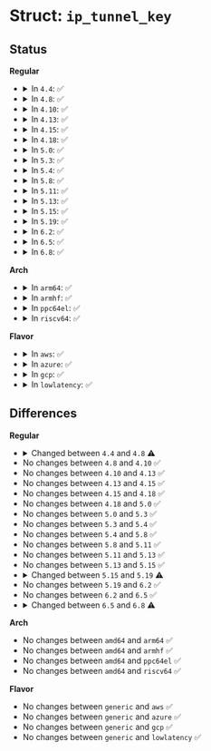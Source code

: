 # Struct: <code>ip_tunnel_key</code>

## Status
<b>Regular</b>
<ul>
<li>
<details>
<summary>In <code>4.4</code>: ✅</summary>

```c
struct ip_tunnel_key {
    __be64 tun_id;
    union (anon) u;
    __be16 tun_flags;
    u8 tos;
    u8 ttl;
    __be16 tp_src;
    __be16 tp_dst;
};
```
</details>
</li>
<li>
<details>
<summary>In <code>4.8</code>: ✅</summary>

```c
struct ip_tunnel_key {
    __be64 tun_id;
    union (anon) u;
    __be16 tun_flags;
    u8 tos;
    u8 ttl;
    __be32 label;
    __be16 tp_src;
    __be16 tp_dst;
};
```
</details>
</li>
<li>
<details>
<summary>In <code>4.10</code>: ✅</summary>

```c
struct ip_tunnel_key {
    __be64 tun_id;
    union (anon) u;
    __be16 tun_flags;
    u8 tos;
    u8 ttl;
    __be32 label;
    __be16 tp_src;
    __be16 tp_dst;
};
```
</details>
</li>
<li>
<details>
<summary>In <code>4.13</code>: ✅</summary>

```c
struct ip_tunnel_key {
    __be64 tun_id;
    union (anon) u;
    __be16 tun_flags;
    u8 tos;
    u8 ttl;
    __be32 label;
    __be16 tp_src;
    __be16 tp_dst;
};
```
</details>
</li>
<li>
<details>
<summary>In <code>4.15</code>: ✅</summary>

```c
struct ip_tunnel_key {
    __be64 tun_id;
    union (anon) u;
    __be16 tun_flags;
    u8 tos;
    u8 ttl;
    __be32 label;
    __be16 tp_src;
    __be16 tp_dst;
};
```
</details>
</li>
<li>
<details>
<summary>In <code>4.18</code>: ✅</summary>

```c
struct ip_tunnel_key {
    __be64 tun_id;
    union (anon) u;
    __be16 tun_flags;
    u8 tos;
    u8 ttl;
    __be32 label;
    __be16 tp_src;
    __be16 tp_dst;
};
```
</details>
</li>
<li>
<details>
<summary>In <code>5.0</code>: ✅</summary>

```c
struct ip_tunnel_key {
    __be64 tun_id;
    union (anon) u;
    __be16 tun_flags;
    u8 tos;
    u8 ttl;
    __be32 label;
    __be16 tp_src;
    __be16 tp_dst;
};
```
</details>
</li>
<li>
<details>
<summary>In <code>5.3</code>: ✅</summary>

```c
struct ip_tunnel_key {
    __be64 tun_id;
    union (anon) u;
    __be16 tun_flags;
    u8 tos;
    u8 ttl;
    __be32 label;
    __be16 tp_src;
    __be16 tp_dst;
};
```
</details>
</li>
<li>
<details>
<summary>In <code>5.4</code>: ✅</summary>

```c
struct ip_tunnel_key {
    __be64 tun_id;
    union (anon) u;
    __be16 tun_flags;
    u8 tos;
    u8 ttl;
    __be32 label;
    __be16 tp_src;
    __be16 tp_dst;
};
```
</details>
</li>
<li>
<details>
<summary>In <code>5.8</code>: ✅</summary>

```c
struct ip_tunnel_key {
    __be64 tun_id;
    union (anon) u;
    __be16 tun_flags;
    u8 tos;
    u8 ttl;
    __be32 label;
    __be16 tp_src;
    __be16 tp_dst;
};
```
</details>
</li>
<li>
<details>
<summary>In <code>5.11</code>: ✅</summary>

```c
struct ip_tunnel_key {
    __be64 tun_id;
    union (anon) u;
    __be16 tun_flags;
    u8 tos;
    u8 ttl;
    __be32 label;
    __be16 tp_src;
    __be16 tp_dst;
};
```
</details>
</li>
<li>
<details>
<summary>In <code>5.13</code>: ✅</summary>

```c
struct ip_tunnel_key {
    __be64 tun_id;
    union (anon) u;
    __be16 tun_flags;
    u8 tos;
    u8 ttl;
    __be32 label;
    __be16 tp_src;
    __be16 tp_dst;
};
```
</details>
</li>
<li>
<details>
<summary>In <code>5.15</code>: ✅</summary>

```c
struct ip_tunnel_key {
    __be64 tun_id;
    union (anon) u;
    __be16 tun_flags;
    u8 tos;
    u8 ttl;
    __be32 label;
    __be16 tp_src;
    __be16 tp_dst;
};
```
</details>
</li>
<li>
<details>
<summary>In <code>5.19</code>: ✅</summary>

```c
struct ip_tunnel_key {
    __be64 tun_id;
    union (anon) u;
    __be16 tun_flags;
    u8 tos;
    u8 ttl;
    __be32 label;
    __be16 tp_src;
    __be16 tp_dst;
    __u8 flow_flags;
};
```
</details>
</li>
<li>
<details>
<summary>In <code>6.2</code>: ✅</summary>

```c
struct ip_tunnel_key {
    __be64 tun_id;
    union (anon) u;
    __be16 tun_flags;
    u8 tos;
    u8 ttl;
    __be32 label;
    __be16 tp_src;
    __be16 tp_dst;
    __u8 flow_flags;
};
```
</details>
</li>
<li>
<details>
<summary>In <code>6.5</code>: ✅</summary>

```c
struct ip_tunnel_key {
    __be64 tun_id;
    union (anon) u;
    __be16 tun_flags;
    u8 tos;
    u8 ttl;
    __be32 label;
    __be16 tp_src;
    __be16 tp_dst;
    __u8 flow_flags;
};
```
</details>
</li>
<li>
<details>
<summary>In <code>6.8</code>: ✅</summary>

```c
struct ip_tunnel_key {
    __be64 tun_id;
    union (anon) u;
    __be16 tun_flags;
    u8 tos;
    u8 ttl;
    __be32 label;
    u32 nhid;
    __be16 tp_src;
    __be16 tp_dst;
    __u8 flow_flags;
};
```
</details>
</li>
</ul>
<b>Arch</b>
<ul>
<li>
<details>
<summary>In <code>arm64</code>: ✅</summary>

```c
struct ip_tunnel_key {
    __be64 tun_id;
    union (anon) u;
    __be16 tun_flags;
    u8 tos;
    u8 ttl;
    __be32 label;
    __be16 tp_src;
    __be16 tp_dst;
};
```
</details>
</li>
<li>
<details>
<summary>In <code>armhf</code>: ✅</summary>

```c
struct ip_tunnel_key {
    __be64 tun_id;
    union (anon) u;
    __be16 tun_flags;
    u8 tos;
    u8 ttl;
    __be32 label;
    __be16 tp_src;
    __be16 tp_dst;
};
```
</details>
</li>
<li>
<details>
<summary>In <code>ppc64el</code>: ✅</summary>

```c
struct ip_tunnel_key {
    __be64 tun_id;
    union (anon) u;
    __be16 tun_flags;
    u8 tos;
    u8 ttl;
    __be32 label;
    __be16 tp_src;
    __be16 tp_dst;
};
```
</details>
</li>
<li>
<details>
<summary>In <code>riscv64</code>: ✅</summary>

```c
struct ip_tunnel_key {
    __be64 tun_id;
    union (anon) u;
    __be16 tun_flags;
    u8 tos;
    u8 ttl;
    __be32 label;
    __be16 tp_src;
    __be16 tp_dst;
};
```
</details>
</li>
</ul>
<b>Flavor</b>
<ul>
<li>
<details>
<summary>In <code>aws</code>: ✅</summary>

```c
struct ip_tunnel_key {
    __be64 tun_id;
    union (anon) u;
    __be16 tun_flags;
    u8 tos;
    u8 ttl;
    __be32 label;
    __be16 tp_src;
    __be16 tp_dst;
};
```
</details>
</li>
<li>
<details>
<summary>In <code>azure</code>: ✅</summary>

```c
struct ip_tunnel_key {
    __be64 tun_id;
    union (anon) u;
    __be16 tun_flags;
    u8 tos;
    u8 ttl;
    __be32 label;
    __be16 tp_src;
    __be16 tp_dst;
};
```
</details>
</li>
<li>
<details>
<summary>In <code>gcp</code>: ✅</summary>

```c
struct ip_tunnel_key {
    __be64 tun_id;
    union (anon) u;
    __be16 tun_flags;
    u8 tos;
    u8 ttl;
    __be32 label;
    __be16 tp_src;
    __be16 tp_dst;
};
```
</details>
</li>
<li>
<details>
<summary>In <code>lowlatency</code>: ✅</summary>

```c
struct ip_tunnel_key {
    __be64 tun_id;
    union (anon) u;
    __be16 tun_flags;
    u8 tos;
    u8 ttl;
    __be32 label;
    __be16 tp_src;
    __be16 tp_dst;
};
```
</details>
</li>
</ul>

## Differences
<b>Regular</b>
<ul>
<li>
<details>
<summary>Changed between <code>4.4</code> and <code>4.8</code> ⚠️</summary>
<ul>
<li>
<b>Field added. </b>
<code>__be32 label</code>
</li>
</ul>
</details>
</li>
<li>
No changes between <code>4.8</code> and <code>4.10</code> ✅
</li>
<li>
No changes between <code>4.10</code> and <code>4.13</code> ✅
</li>
<li>
No changes between <code>4.13</code> and <code>4.15</code> ✅
</li>
<li>
No changes between <code>4.15</code> and <code>4.18</code> ✅
</li>
<li>
No changes between <code>4.18</code> and <code>5.0</code> ✅
</li>
<li>
No changes between <code>5.0</code> and <code>5.3</code> ✅
</li>
<li>
No changes between <code>5.3</code> and <code>5.4</code> ✅
</li>
<li>
No changes between <code>5.4</code> and <code>5.8</code> ✅
</li>
<li>
No changes between <code>5.8</code> and <code>5.11</code> ✅
</li>
<li>
No changes between <code>5.11</code> and <code>5.13</code> ✅
</li>
<li>
No changes between <code>5.13</code> and <code>5.15</code> ✅
</li>
<li>
<details>
<summary>Changed between <code>5.15</code> and <code>5.19</code> ⚠️</summary>
<ul>
<li>
<b>Field added. </b>
<code>__u8 flow_flags</code>
</li>
</ul>
</details>
</li>
<li>
No changes between <code>5.19</code> and <code>6.2</code> ✅
</li>
<li>
No changes between <code>6.2</code> and <code>6.5</code> ✅
</li>
<li>
<details>
<summary>Changed between <code>6.5</code> and <code>6.8</code> ⚠️</summary>
<ul>
<li>
<b>Field added. </b>
<code>u32 nhid</code>
</li>
</ul>
</details>
</li>
</ul>
<b>Arch</b>
<ul>
<li>
No changes between <code>amd64</code> and <code>arm64</code> ✅
</li>
<li>
No changes between <code>amd64</code> and <code>armhf</code> ✅
</li>
<li>
No changes between <code>amd64</code> and <code>ppc64el</code> ✅
</li>
<li>
No changes between <code>amd64</code> and <code>riscv64</code> ✅
</li>
</ul>
<b>Flavor</b>
<ul>
<li>
No changes between <code>generic</code> and <code>aws</code> ✅
</li>
<li>
No changes between <code>generic</code> and <code>azure</code> ✅
</li>
<li>
No changes between <code>generic</code> and <code>gcp</code> ✅
</li>
<li>
No changes between <code>generic</code> and <code>lowlatency</code> ✅
</li>
</ul>
